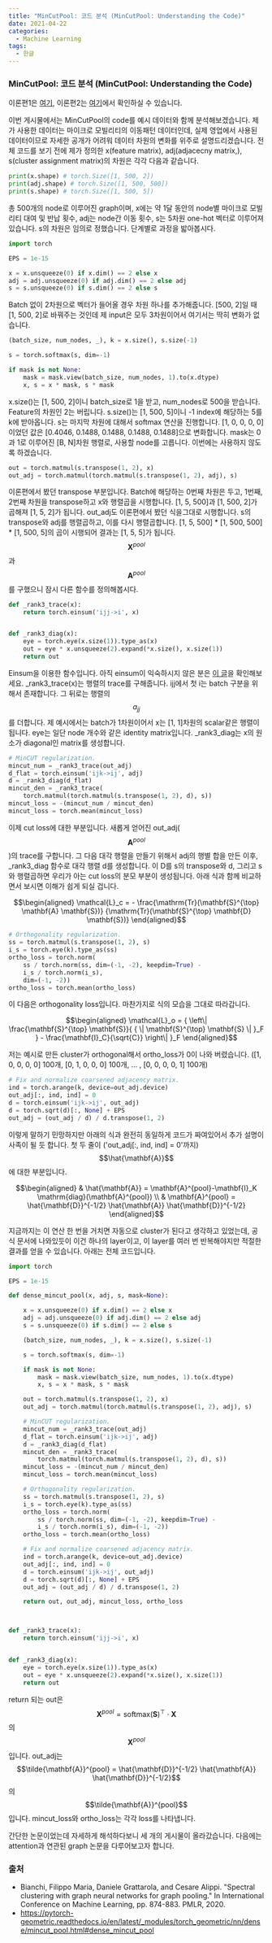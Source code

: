 ```yaml
---
title: "MinCutPool: 코드 분석 (MinCutPool: Understanding the Code)"
date: 2021-04-22
categories:
  - Machine Learning
tags:
  - 한글
---
```

### MinCutPool: 코드 분석 (MinCutPool: Understanding the Code)

이론편1은 [여기](<https://seungwooham.github.io/machine%20learning/MinCutPool1/>), 이론편2는 [여기](<https://seungwooham.github.io/machine%20learning/MinCutPool2/>)에서 확인하실 수 있습니다.

이번 게시물에서는 MinCutPool의 code를 예시 데이터와 함께 분석해보겠습니다. 제가 사용한 데이터는 마이크로 모빌리티의 이동패턴 데이터인데, 실제 영업에서 사용된 데이터이므로 자세한 공개가 어려워 데이터 차원의 변화를 위주로 설명드리겠습니다. 전체 코드를 보기 전에 제가 정의한 x(feature matrix), adj(adjacecny matrix,), s(cluster assignment matrix)의 차원은 각각 다음과 같습니다.

```python
print(x.shape) # torch.Size([1, 500, 2])
print(adj.shape) # torch.Size([1, 500, 500])
print(s.shape) # torch.Size([1, 500, 5])
```

총 500개의 node로 이루어진 graph이며, x에는 약 1달 동안의 node별 마이크로 모빌리티 대여 및 반납 횟수, adj는 node간 이동 횟수, s는 5차원 one-hot 벡터로 이루어져 있습니다. s의 차원은 임의로 정했습니다. 단계별로 과정을 밟아봅시다.

```python
import torch

EPS = 1e-15

x = x.unsqueeze(0) if x.dim() == 2 else x
adj = adj.unsqueeze(0) if adj.dim() == 2 else adj
s = s.unsqueeze(0) if s.dim() == 2 else s
```
Batch 없이 2차원으로 벡터가 들어올 경우 차원 하나를 추가해줍니다. [500, 2]일 때 [1, 500, 2]로 바꿔주는 것인데 제 input은 모두 3차원이어서 여기서는 딱히 변화가 없습니다.

```python
(batch_size, num_nodes, _), k = x.size(), s.size(-1)

s = torch.softmax(s, dim=-1)

if mask is not None:
    mask = mask.view(batch_size, num_nodes, 1).to(x.dtype)
    x, s = x * mask, s * mask
```
x.size()는 [1, 500, 2]이니 batch_size로 1을 받고, num_nodes로 500을 받습니다. Feature의 차원인 2는 버립니다. s.size()는 [1, 500, 5]이니 -1 index에 해당하는 5를 k에 받아옵니다. s는 마지막 차원에 대해서 softmax 연산을 진행합니다. [1, 0, 0, 0, 0]이었던 값은 [0.4046, 0.1488, 0.1488, 0.1488, 0.1488]으로 변화합니다. mask는 0과 1로 이루어진 [B, N]차원 행렬로, 사용할 node를 고릅니다. 이번에는 사용하지 않도록 하겠습니다.

```python
out = torch.matmul(s.transpose(1, 2), x)
out_adj = torch.matmul(torch.matmul(s.transpose(1, 2), adj), s)
```
이론편에서 봤던 transpose 부분입니다. Batch에 해당하는 0번째 차원은 두고, 1번째, 2번째 차원을 transpose하고 x와 행렬곱을 시행합니다. [1, 5, 500]과 [1, 500, 2]가 곱해져 [1, 5, 2]가 됩니다. out_adj도 이론편에서 봤던 식을그대로 시행합니다. s의 transpose와 adj를 행렬곱하고, 이를 다시 행렬곱합니다. [1, 5, 500] * [1, 500, 500] * [1, 500, 5]의 곱이 시행되어 결과는 [1, 5, 5]가 됩니다. $$\mathbf{X}^{pool}$$과 $$\mathbf{A}^{pool}$$를 구했으니 잠시 다른 함수를 정의해봅시다.

```python
def _rank3_trace(x):
    return torch.einsum('ijj->i', x)


def _rank3_diag(x):
    eye = torch.eye(x.size(1)).type_as(x)
    out = eye * x.unsqueeze(2).expand(*x.size(), x.size(1))
    return out
```
Einsum을 이용한 함수입니다. 아직 einsum이 익숙하시지 않은 분은 [이 글](<https://seungwooham.github.io/machine%20learning/Einsum_%EC%9E%85%EB%AC%B8%ED%95%98%EA%B8%B0_Introduction_to_Einsum/>)을 확인해보세요. _rank3_trace(x)는 행렬의 trace를 구해줍니다. ijj에서 첫 i는 batch 구분을 위해서 존재합니다. 그 뒤로는 행렬의 $$a_{jj}$$를 더합니다. 제 예시에서는 batch가 1차원이어서 x는 [1, 1]차원의 scalar같은 행렬이 됩니다.
eye는 일단 node 개수와 같은 identity matrix입니다. _rank3_diag는 x의 원소가 diagonal인 matrix를 생성합니다.

```python
# MinCUT regularization.
mincut_num = _rank3_trace(out_adj)
d_flat = torch.einsum('ijk->ij', adj)
d = _rank3_diag(d_flat)
mincut_den = _rank3_trace(
    torch.matmul(torch.matmul(s.transpose(1, 2), d), s))
mincut_loss = -(mincut_num / mincut_den)
mincut_loss = torch.mean(mincut_loss)
```
이제 cut loss에 대한 부분입니다. 새롭게 얻어진 out_adj($$\mathbf{A}^{pool}$$)의 trace를 구합니다. 그 다음 대각 행렬을 만들기 위해서 adj의 행별 합을 만든 이후, _rank3_diag 함수로 대각 행렬 d를 생성합니다. 이 D를 s의 transpose와 d, 그리고 s와 행렬곱하면 우리가 아는 cut loss의 분모 부분이 생성됩니다. 아래 식과 함께 비교하면서 보시면 이해가 쉽게 되실 겁니다.

$$\begin{aligned}
\mathcal{L}_c = - \frac{\mathrm{Tr}(\mathbf{S}^{\top} \mathbf{A} \mathbf{S})} {\mathrm{Tr}(\mathbf{S}^{\top} \mathbf{D} \mathbf{S})}
\end{aligned}$$

```python
# Orthogonality regularization.
ss = torch.matmul(s.transpose(1, 2), s)
i_s = torch.eye(k).type_as(ss)
ortho_loss = torch.norm(
    ss / torch.norm(ss, dim=(-1, -2), keepdim=True) -
    i_s / torch.norm(i_s),
    dim=(-1, -2))
ortho_loss = torch.mean(ortho_loss)
```
이 다음은 orthogonality loss입니다. 마찬가지로 식의 모습을 그대로 따라갑니다. 

$$\begin{aligned}
\mathcal{L}_o = { \left\| \frac{\mathbf{S}^{\top} \mathbf{S}}{ { \| \mathbf{S}^{\top} \mathbf{S} \| }_F } - \frac{\mathbf{I}_C}{\sqrt{C}} \right\| }_F
\end{aligned}$$

저는 예시로 만든 cluster가 orthogonal해서 ortho_loss가 0이 나와 버렸습니다. ([1, 0, 0, 0, 0] 100개, [0, 1, 0, 0, 0] 100개, ... , [0, 0, 0, 0, 1] 100개) 

```python
# Fix and normalize coarsened adjacency matrix.
ind = torch.arange(k, device=out_adj.device)
out_adj[:, ind, ind] = 0
d = torch.einsum('ijk->ij', out_adj)
d = torch.sqrt(d)[:, None] + EPS
out_adj = (out_adj / d) / d.transpose(1, 2)
```

이렇게 말하기 민망하지만 아래의 식과 완전히 동일하게 코드가 짜여있어서 추가 설명이 사족이 될 듯 합니다. 첫 두 줄이 ('out_adj[:, ind, ind] = 0'까지) $$\hat{\mathbf{A}}$$에 대한 부분입니다.

$$\begin{aligned}
& \hat{\mathbf{A}} = \mathbf{A}^{pool}-\mathbf{I}_K \mathrm{diag}(\mathbf{A}^{pool}) \\
& \mathbf{A}^{pool} = \hat{\mathbf{D}}^{-1/2} \hat{\mathbf{A}} \hat{\mathbf{D}}^{-1/2}
\end{aligned}$$

지금까지는 이 연산 한 번을 거치면 자동으로 cluster가 된다고 생각하고 있었는데, 공식 문서에 나와있듯이 이건 하나의 layer이고, 이 layer를 여러 번 반복해야지만 적절한 결과를 얻을 수 있습니다. 아래는 전체 코드입니다.

```python
import torch

EPS = 1e-15

def dense_mincut_pool(x, adj, s, mask=None):

    x = x.unsqueeze(0) if x.dim() == 2 else x
    adj = adj.unsqueeze(0) if adj.dim() == 2 else adj
    s = s.unsqueeze(0) if s.dim() == 2 else s

    (batch_size, num_nodes, _), k = x.size(), s.size(-1)

    s = torch.softmax(s, dim=-1)

    if mask is not None:
        mask = mask.view(batch_size, num_nodes, 1).to(x.dtype)
        x, s = x * mask, s * mask

    out = torch.matmul(s.transpose(1, 2), x)
    out_adj = torch.matmul(torch.matmul(s.transpose(1, 2), adj), s)

    # MinCUT regularization.
    mincut_num = _rank3_trace(out_adj)
    d_flat = torch.einsum('ijk->ij', adj)
    d = _rank3_diag(d_flat)
    mincut_den = _rank3_trace(
        torch.matmul(torch.matmul(s.transpose(1, 2), d), s))
    mincut_loss = -(mincut_num / mincut_den)
    mincut_loss = torch.mean(mincut_loss)

    # Orthogonality regularization.
    ss = torch.matmul(s.transpose(1, 2), s)
    i_s = torch.eye(k).type_as(ss)
    ortho_loss = torch.norm(
        ss / torch.norm(ss, dim=(-1, -2), keepdim=True) -
        i_s / torch.norm(i_s), dim=(-1, -2))
    ortho_loss = torch.mean(ortho_loss)

    # Fix and normalize coarsened adjacency matrix.
    ind = torch.arange(k, device=out_adj.device)
    out_adj[:, ind, ind] = 0
    d = torch.einsum('ijk->ij', out_adj)
    d = torch.sqrt(d)[:, None] + EPS
    out_adj = (out_adj / d) / d.transpose(1, 2)

    return out, out_adj, mincut_loss, ortho_loss



def _rank3_trace(x):
    return torch.einsum('ijj->i', x)


def _rank3_diag(x):
    eye = torch.eye(x.size(1)).type_as(x)
    out = eye * x.unsqueeze(2).expand(*x.size(), x.size(1))
    return out
```

return 되는 out은 $$\mathbf{X}^{pool} = {\mathrm{softmax}(\mathbf{S})}^{\top} \cdot \mathbf{X}$$의 $$\mathbf{X}^{pool}$$ 입니다. out_adj는 $$\tilde{\mathbf{A}}^{pool} = \hat{\mathbf{D}}^{-1/2} \hat{\mathbf{A}} \hat{\mathbf{D}}^{-1/2}$$의 $$\tilde{\mathbf{A}}^{pool}$$입니다. mincut_loss와 ortho_loss는 각각 loss를 나타냅니다.

간단한 논문이었는데 자세하게 해석하다보니 세 개의 게시물이 올라갔습니다. 다음에는 attention과 연관된 graph 논문을 다루어보고자 합니다.

### 출처
- Bianchi, Filippo Maria, Daniele Grattarola, and Cesare Alippi. "Spectral clustering with graph neural networks for graph pooling." In International Conference on Machine Learning, pp. 874-883. PMLR, 2020. <br/>
- https://pytorch-geometric.readthedocs.io/en/latest/_modules/torch_geometric/nn/dense/mincut_pool.html#dense_mincut_pool